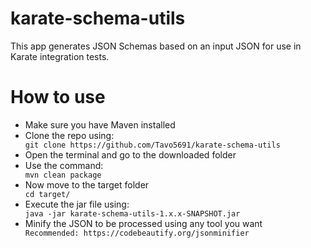 # karate-schema-utils
This app generates JSON Schemas based on an input JSON for use in Karate integration tests.


# How to use

<ul>
  <li>Make sure you have Maven installed</li>
  <li>Clone the repo using:</li>
  <code>git clone https://github.com/Tavo5691/karate-schema-utils</code>
  <li>Open the terminal and go to the downloaded folder</li>
  <li>Use the command:</li>
  <code>mvn clean package</code>
  <li>Now move to the target folder</li>
  <code>cd target/</code>
  <li>Execute the jar file using:</li>
  <code>java -jar karate-schema-utils-1.x.x-SNAPSHOT.jar</code>
  <li>Minify the JSON to be processed using any tool you want</li>
  <code>Recommended: https://codebeautify.org/jsonminifier</code>
</ul>
